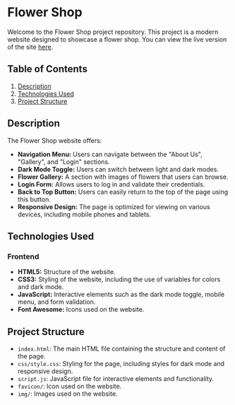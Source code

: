 # Flower Shop

Welcome to the Flower Shop project repository. This project is a modern website designed to showcase a flower shop. You can view the live version of the site [here](https://lenkalaznovska.github.io/Flowers_Responsive_web/).

## Table of Contents

1. [Description](#description)
2. [Technologies Used](#technologies-used)
3. [Project Structure](#project-structure)

## Description

The Flower Shop website offers:

- **Navigation Menu:** Users can navigate between the "About Us", "Gallery", and "Login" sections.
- **Dark Mode Toggle:** Users can switch between light and dark modes.
- **Flower Gallery:** A section with images of flowers that users can browse.
- **Login Form:** Allows users to log in and validate their credentials.
- **Back to Top Button:** Users can easily return to the top of the page using this button.
- **Responsive Design:** The page is optimized for viewing on various devices, including mobile phones and tablets.

## Technologies Used

### Frontend

- **HTML5:** Structure of the website.
- **CSS3:** Styling of the website, including the use of variables for colors and dark mode.
- **JavaScript:** Interactive elements such as the dark mode toggle, mobile menu, and form validation.
- **Font Awesome:** Icons used on the website.

## Project Structure

- `index.html`: The main HTML file containing the structure and content of the page.
- `css/style.css`: Styling for the page, including styles for dark mode and responsive design.
- `script.js`: JavaScript file for interactive elements and functionality.
- `favicon/`: Icon used on the website.
- `img/`: Images used on the website.
